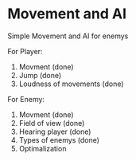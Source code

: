 # Movement and AI

Simple Movement and AI for enemys

For Player:
  1. Movment (done)
  2. Jump (done)
  3. Loudness of movements (done)

For Enemy:
  1. Movment (done)
  2. Field of view (done)
  3. Hearing player (done)
  4. Types of enemys (done)
  6. Optimalization
